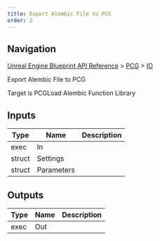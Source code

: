 ```yaml
---
title: Export Alembic File to PCG
order: 2
---
```

## Navigation

[Unreal Engine Blueprint API Reference](https://dev.epicgames.com/documentation/en-us/unreal-engine/BlueprintAPI) > [PCG](https://dev.epicgames.com/documentation/en-us/unreal-engine/BlueprintAPI/PCG) > [IO](https://dev.epicgames.com/documentation/en-us/unreal-engine/BlueprintAPI/PCG/IO)

Export Alembic File to PCG

Target is PCGLoad Alembic Function Library

## Inputs

| Type | Name | Description |
| --- | --- | --- |
| exec | In |  |
| struct | Settings |  |
| struct | Parameters |  |

## Outputs

| Type | Name | Description |
| --- | --- | --- |
| exec | Out |  |
